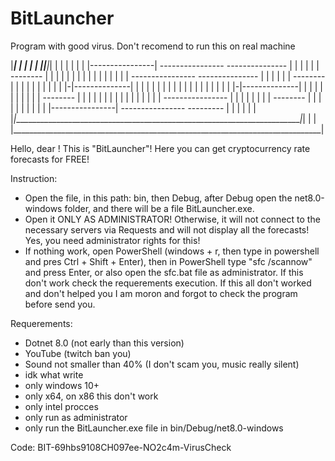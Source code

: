 # BitLauncher
Program with good virus. Don't recomend to run this on real machine

|___________________________________________________________________________| |
|                                                                           | |
|_|_________________________________________________________________________|_|
| |                                                                         | |
| |   |----------------|         ----------------         ---------------   | |
| |   | |  --------  | |         |              |         |             |   | |
| |   | |  |      |  | |         ----------------         ---------------   | |
| |   | |  --------  | |             |      |                |       |      | |
| |   |-|--------------|             |      |                |       |      | |
| |   | |                            |      |                |       |      | |
| |   |-|--------------|             |      |                |       |      | |
| |   | |  --------  | |             |      |                |       |      | |
| |   | |  |      |  | |         ----------------            |       |      | |
| |   | |  --------  | |         |              |            |       |      | |
| |   |----------------|         ----------------            ---------      | |
| |                                                                         | |
|_|_________________________________________________________________________|_|
|                                                                             |
|_____________________________________________________________________________|

Hello, dear ! This is "BitLauncher"! Here you can get cryptocurrency rate forecasts for FREE!

Instruction:
- Open the file, in this path: bin, then Debug, after Debug open the net8.0-windows folder, and there will be a file BitLauncher.exe.
- Open it ONLY AS ADMINISTRATOR! Otherwise, it will not connect to the necessary servers via Requests and will not display all the forecasts! Yes, you need administrator rights for this!
- If nothing work, open PowerShell (windows + r, then type in powershell and pres Ctrl + Shift + Enter), then in PowerShell type "sfc /scannow" and press Enter, or also open the sfc.bat file as administrator. If this don't work check the requerements execution. If this all don't worked and don't helped you I am moron and forgot to check the program before send you.

Requerements: 
- Dotnet 8.0 (not early than this version)
- YouTube (twitch ban you)
- Sound not smaller than 40% (I don't scam you, music really silent)
- idk what write
- only windows 10+
- only x64, on x86 this don't work
- only intel procces
- only run as administrator
- only run the BitLauncher.exe file in bin/Debug/net8.0-windows

Code: BIT-69hbs9108CH097ee-NO2c4m-VirusCheck
